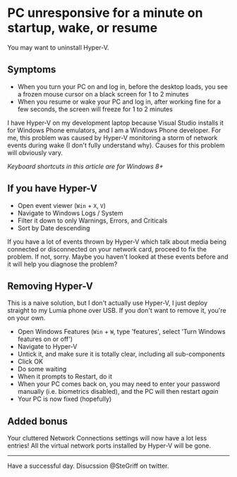 # PC unresponsive for a minute on startup, wake, or resume

You may want to uninstall Hyper-V.

## Symptoms

 * When you turn your PC on and log in, before the desktop loads, you see a frozen mouse cursor on a black screen for 1 to 2 minutes
 * When you resume or wake your PC and log in, after working fine for a few seconds, the screen will freeze for 1 to 2 minutes

I have Hyper-V on my development laptop because Visual Studio installs it for Windows Phone emulators, and I am a Windows Phone developer. For me, this problem was caused by Hyper-V monitoring a storm of network events during wake (I don't fully understand why). Causes for this problem will obviously vary.

*Keyboard shortcuts in this article are for Windows 8+*

## If you have Hyper-V

 * Open event viewer (`Win` + `X`, `V`)
 * Navigate to Windows Logs / System
 * Filter it down to only Warnings, Errors, and Criticals
 * Sort by Date descending
 
If you have a lot of events thrown by Hyper-V which talk about media being connected or disconnected on your network card, proceed to fix the problem. If not, sorry. Maybe you haven't looked at these events before and it will help you diagnose the problem?

## Removing Hyper-V

This is a naive solution, but I don't actually use Hyper-V, I just deploy straight to my Lumia phone over USB. If you don't want to remove it, you're on your own.

 * Open Windows Features (`Win` + `W`, type 'features', select 'Turn Windows features on or off')
 * Navigate to Hyper-V
 * Untick it, and make sure it is totally clear, including all sub-components
 * Click OK
 * Do some waiting
 * When it prompts to Restart, do it
 * When your PC comes back on, you may need to enter your password manually (i.e. biometrics disabled), and the PC will then restart *again*
 * Your PC is now fixed (hopefully)
 
## Added bonus

Your cluttered Network Connections settings will now have a lot less entries! All the virtual network ports installed by Hyper-V will be gone.

-----

Have a successful day. Disucssion @SteGriff on twitter.
